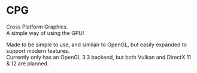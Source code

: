 # CPG
Cross Platform Graphics.  
A simple way of using the GPU!  
  
Made to be simple to use, and similair to OpenGL, but easily expanded to support modern features.  
Currently only has an OpenGL 3.3 backend, but both Vulkan and DirectX 11 & 12 are planned. 
